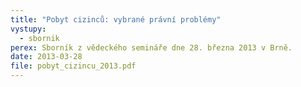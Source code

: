 ```yaml
---
title: "Pobyt cizinců: vybrané právní problémy"
vystupy:
  - sbornik
perex: Sborník z vědeckého semináře dne 28. března 2013 v Brně.
date: 2013-03-28
file: pobyt_cizincu_2013.pdf
---
```

